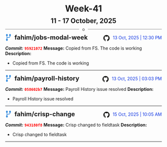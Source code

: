 <h1 style="text-align:center; margin-bottom:10px">Week-41</h1>
<h2 style="text-align:center; margin:0px">11 - 17 October, 2025</h2>
<div style="display: flex; align-items: center; justify-content: center;">
  <hr style="flex: 1; background-color: gray;" />
  <span style="padding: 0 10px;font-weight:bold; color:gray">o</span>
  <hr style="flex: 1; background-color: gray;" />
</div>

<div style="display: flex; justify-content: space-between; align-items:end;">
  <div style="display:flex">
      <img src="../assets/branch.svg" alt="GitHub Logo"  style="width:20px; margin:0 10px 0 0">
      <h3 style="margin: 0; padding:0; font-weight: bold; font-size:20px;">fahim/jobs-modal-week</h3>
  </div>
  <div style="display:flex">
  <img src="../assets/github.svg" alt="GitHub Logo" style="width:20px">
    <span style="color:rgb(16, 54, 226); text-align: right; margin:0 0 0 10px; padding:0px;">13 Oct, 2025 | 12:30 PM</span>
  </div>
</div>

**_Commit:_** <code style="color: red; font-weight: bold;">95921072</code>
**Message:** Copied from FS. The code is working
**Description:**
- Copied from FS. The code is working
---
<div style="display: flex; justify-content: space-between; align-items:end;">
  <div style="display:flex">
      <img src="../assets/branch.svg" alt="GitHub Logo"  style="width:20px; margin:0 10px 0 0">
      <h3 style="margin: 0; padding:0; font-weight: bold; font-size:20px;">fahim/payroll-history</h3>
  </div>
  <div style="display:flex">
  <img src="../assets/github.svg" alt="GitHub Logo" style="width:20px">
    <span style="color:rgb(16, 54, 226); text-align: right; margin:0 0 0 10px; padding:0px;">13 Oct, 2025 | 03:03 PM</span>
  </div>
</div>

**_Commit:_** <code style="color: red; font-weight: bold;">058602b7</code>
**Message:** Payroll History issue resolved
**Description:**
- Payroll History issue resolved
---
<div style="display: flex; justify-content: space-between; align-items:end;">
  <div style="display:flex">
      <img src="../assets/branch.svg" alt="GitHub Logo"  style="width:20px; margin:0 10px 0 0">
      <h3 style="margin: 0; padding:0; font-weight: bold; font-size:20px;">fahim/crisp-change</h3>
  </div>
  <div style="display:flex">
  <img src="../assets/github.svg" alt="GitHub Logo" style="width:20px">
    <span style="color:rgb(16, 54, 226); text-align: right; margin:0 0 0 10px; padding:0px;">15 Oct, 2025 | 10:05 AM</span>
  </div>
</div>

**_Commit:_** <code style="color: red; font-weight: bold;">943180f8</code>
**Message:** Crisp changed to fieldtask
**Description:**
- Crisp changed to fieldtask
---
